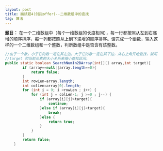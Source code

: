 ```yaml
---
layout: post
title: 面试题4(剑指offer)--二维数组中的查找
tag: 算法
---
```



**题目：** 在一个二维数组中（每个一维数组的长度相同），每一行都按照从左到右递增的顺序排序，每一列都按照从上到下递增的顺序排序。请完成一个函数，输入这样的一个二维数组和一个整数，判断数组中是否含有该整数。

```java
//由于一个数，小于它的数一定在其左边，大于它的数一定在其下边，从右上角开始查找，就可以根据
//target 和当前元素的大小关系来缩小查找区间，
public static boolean SearchNumIn2DArray(int[][] array,int target){
        if (array==null||array.length==0){
            return false;
        }
        int rowLen=array.length;
        int colLen=array[0].length;
        for (int i = 0; i <rowLen ; i++) {
            for (int j = colLen-1; j >=0 ; j--) {
                if (array[i][j]>target){
                    continue;
                }else if (array[i][j]<target){
                    break;
                }else {
                    return true;
                }
            }
        }
        return false;
    }
```

